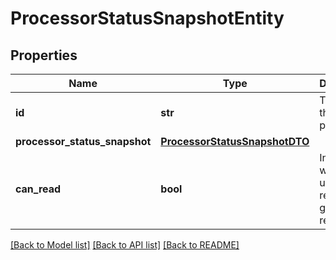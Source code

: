 # ProcessorStatusSnapshotEntity

## Properties
Name | Type | Description | Notes
------------ | ------------- | ------------- | -------------
**id** | **str** | The id of the processor. | [optional] 
**processor_status_snapshot** | [**ProcessorStatusSnapshotDTO**](ProcessorStatusSnapshotDTO.md) |  | [optional] 
**can_read** | **bool** | Indicates whether the user can read a given resource. | [optional] [default to False]

[[Back to Model list]](../README.md#documentation-for-models) [[Back to API list]](../README.md#documentation-for-api-endpoints) [[Back to README]](../README.md)


